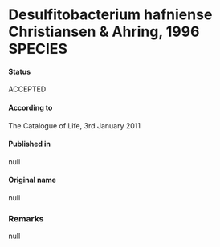 # Desulfitobacterium hafniense Christiansen & Ahring, 1996 SPECIES

#### Status
ACCEPTED

#### According to
The Catalogue of Life, 3rd January 2011

#### Published in
null

#### Original name
null

### Remarks
null